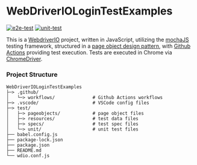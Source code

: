 # WebDriverIOLoginTestExamples

[![e2e-test](https://github.com/angelo-loria/WebDriverIOLoginTestExamples/actions/workflows/e2e-test.yaml/badge.svg)](https://github.com/angelo-loria/WebDriverIOLoginTestExamples/actions/workflows/e2e-test.yaml)
[![unit-test](https://github.com/angelo-loria/WebDriverIOLoginTestExamples/actions/workflows/unit-test.yaml/badge.svg)](https://github.com/angelo-loria/WebDriverIOLoginTestExamples/actions/workflows/unit-test.yaml)


This is a [WebdriverIO](https://webdriver.io/docs/what-is-webdriverio) project, written in JavaScript, utilizing the [mochaJS](https://mochajs.org/) testing framework, structured in a [page object design pattern](https://webdriver.io/docs/pageobjects), with [Github Actions](https://github.com/angelo-loria/teachable-take-home/actions/workflows/e2e-test.yaml) providing test execution. Tests are executed in Chrome via [ChromeDriver](https://sites.google.com/chromium.org/driver/).


### Project Structure

    WebDriverIOLoginTestExamples
    ├─> .github/
    │   └─> workflows/              # Github Actions workflows 
    ├─> .vscode/                    # VSCode config files
    ├─> test/
    │   ├─> pageobjects/            # page object files
    │   ├─> resources/              # test data files
    │   ├─> specs/                  # test spec files
    │   └─> unit/                   # unit test files    
    ├── babel.config.js
    ├── package-lock.json
    ├── package.json
    ├── README.md
    └── wdio.conf.js
